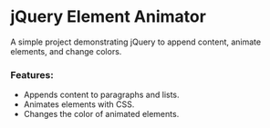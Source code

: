 # jQuery Element Animator
A simple project demonstrating jQuery to append content, animate elements, and change colors.

###  Features:
- Appends content to paragraphs and lists.
- Animates elements with CSS.
- Changes the color of animated elements.
